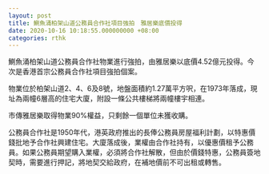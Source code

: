 ```yaml
---
layout: post
title: 鰂魚涌柏架山道公務員合作社項目強拍　雅居樂底價投得
date: 2020-10-16 10:18:55.000000000 +08:00
categories: rthk
---
```


鰂魚涌柏架山道公務員合作社物業進行強拍，由雅居樂以底價4.52億元投得。今次是香港首宗公務員合作社項目強拍個案。

物業位於柏架山道2、4、6及8號，地盤面積約1.27萬平方呎，在1973年落成，現址為兩幢6層高的住宅大廈，附設一條公共樓梯將兩幢樓宇相連。

市傳雅居樂取得物業90%權益，只剩餘一個單位未獲收購。

公務員合作社是1950年代，港英政府推出的長俸公務員房屋福利計劃，以特惠價錢批地予合作社興建住宅。大廈落成後，業權由合作社持有，以優惠價租予公務員。如果公務員期望購入業權，必須將合作社解散，但由於價錢特惠，公務員簽地契時，需要進行押記，將地契交給政府，在補地價前不可出租或轉售。
